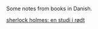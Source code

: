 Some notes from books in Danish.

[sherlock holmes: en studi i rødt](/r/learns/danish/through-reading/sherlock-holmes-en-studie-i-rødt)
